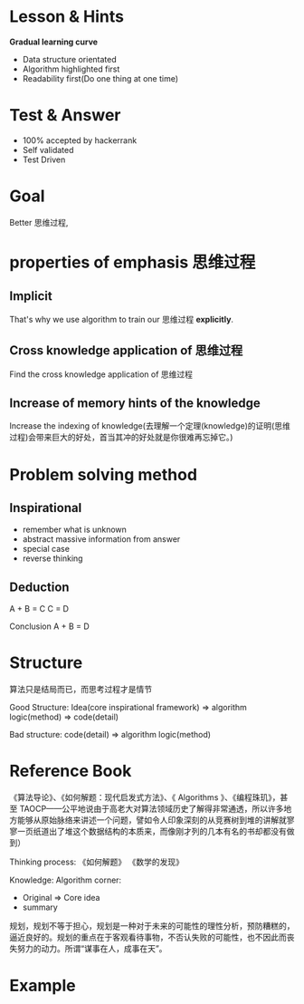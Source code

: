 # Lesson & Hints

**Gradual learning curve**

- Data structure orientated
- Algorithm highlighted first
- Readability first(Do one thing at one time)

# Test & Answer

- 100% accepted by hackerrank
- Self validated
- Test Driven

# Goal

Better 思维过程,

# properties of emphasis 思维过程

## Implicit

That's why we use algorithm to train our 思维过程 **explicitly**.

## Cross knowledge application of 思维过程

Find the cross knowledge application of 思维过程

## Increase of memory hints of the knowledge

Increase the indexing of knowledge(去理解一个定理(knowledge)的证明(思维过程)会带来巨大的好处，首当其冲的好处就是你很难再忘掉它。)

# Problem solving method

## Inspirational

- remember what is unknown
- abstract massive information from answer
- special case
- reverse thinking

## Deduction

A + B = C
C = D

Conclusion
A + B = D

# Structure

算法只是结局而已，而思考过程才是情节

Good Structure:
Idea(core inspirational framework) => algorithm logic(method) => code(detail)

Bad structure:
code(detail) => algorithm logic(method)

# Reference Book

《算法导论》、《如何解题：现代启发式方法》、《 Algorithms 》、《编程珠玑》，甚至 TAOCP——公平地说由于高老大对算法领域历史了解得非常通透，所以许多地方能够从原始脉络来讲述一个问题，譬如令人印象深刻的从竞赛树到堆的讲解就寥寥一页纸道出了堆这个数据结构的本质来，而像刚才列的几本有名的书却都没有做到）

Thinking process:
《如何解题》
《数学的发现》

Knowledge:
Algorithm corner:

- Original => Core idea
- summary

规划，规划不等于担心，规划是一种对于未来的可能性的理性分析，预防糟糕的，逼近良好的。规划的重点在于客观看待事物，不否认失败的可能性，也不因此而丧失努力的动力。所谓“谋事在人，成事在天”。

# Example
